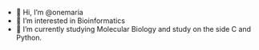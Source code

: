 - 👋 Hi, I’m @onemaria
- 👀 I’m interested in Bioinformatics
- 🌱 I’m currently studying Molecular Biology and study on the side C and Python.

<!---
onemaria/onemaria is a ✨ special ✨ repository because its `README.md` (this file) appears on your GitHub profile.
You can click the Preview link to take a look at your changes.
--->
